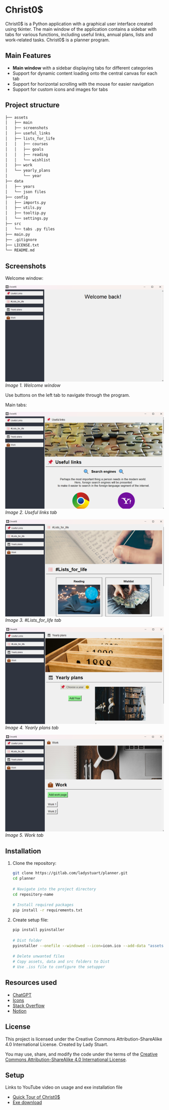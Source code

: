 # Christ0$

Christ0$ is a Python application with a graphical user interface created using tkinter. 
The main window of the application contains a sidebar with tabs for various functions, including useful links, annual plans, lists and work-related tasks.
Christ0$ is a planner program.

## Main Features

- **Main window** with a sidebar displaying tabs for different categories
- Support for dynamic content loading onto the central canvas for each tab
- Support for horizontal scrolling with the mouse for easier navigation
- Support for custom icons and images for tabs

## Project structure

```bash
├── assets
│   ├── main
│   ├── screenshots
│   ├── useful_links
│   ├── lists_for_life
│   │   ├── courses
│   │   ├── goals
│   │   ├── reading
│   │   └── wishlist
│   ├── work
│   └── yearly_plans
│       └── year
├── data
│   ├── years
│   └── json files
├── config
│   ├── imports.py
│   ├── utils.py
│   ├── tooltip.py
│   └── settings.py
├── src
│   └── tabs .py files
├── main.py
├── .gitignore
├── LICENSE.txt
└── README.md
```

## Screenshots

Welcome window:

![Welcome window](assets/screenshots/main_window.png)
*Image 1. Welcome window*

Use buttons on the left tab to navigate through the program.

Main tabs:

![Useful links tab](assets/screenshots/useful_links_tab.png)
*Image 2. Useful links tab*

![Lists for life tab](assets/screenshots/lists_for_life_tab.png)
*Image 3. #Lists_for_life tab*

![Yearly plans tab](assets/screenshots/yearly_plans_tab.png)
*Image 4. Yearly plans tab*

![Work tab](assets/screenshots/work_tab.png)
*Image 5. Work tab*

## Installation

1. Clone the repository:
   ```bash
   git clone https://gitlab.com/ladystuart/planner.git
   cd planner
   
   # Navigate into the project directory
   cd repository-name
   
   # Install required packages
   pip install -r requirements.txt

2. Create setup file:
   ```bash
   pip install pyinstaller
   
   # Dist folder
   pyinstaller --onefile --windowed --icon=icon.ico --add-data "assets;assets" --add-data "src;src" --add-data "data;data" --add-data "config;config" main.py
   
   # Delete unwanted files
   # Copy assets, data and src folders to Dist
   # Use .iss file to configure the setupper
   
## Resources used

- [ChatGPT](https://chat.openai.com/)
- [Icons](https://icons8.com/icons)
- [Stack Overflow](https://stackoverflow.com/)
- [Notion](https://www.notion.so/)

## License
This project is licensed under the Creative Commons Attribution-ShareAlike 4.0 International License.
Created by Lady Stuart.

You may use, share, and modify the code under the terms of the [Creative Commons Attribution-ShareAlike 4.0 International License](https://creativecommons.org/licenses/by-sa/4.0/).

## Setup

Links to YouTube video on usage and exe installation file
- [Quick Tour of Christ0$](https://www.youtube.com/watch?v=y4QgQ3A3YJw&feature=youtu.be)
- [Exe download](https://drive.google.com/file/d/1LIzI6BWwyMr0ww3PAuItPuYKV_JlQsK3/view)
